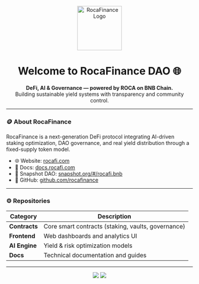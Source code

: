 <p align="center">
  <img src="https://rocafi.com/logo.svg" width="120" alt="RocaFinance Logo" />
</p>

<h1 align="center">Welcome to RocaFinance DAO 🌐</h1>

<p align="center">
  <b>DeFi, AI & Governance — powered by ROCA on BNB Chain.</b><br/>
  Building sustainable yield systems with transparency and community control.
</p>

---

### 🪙 About RocaFinance
RocaFinance is a next-generation DeFi protocol integrating AI-driven staking optimization, DAO governance, and real yield distribution through a fixed-supply token model.

- 🌐 Website: [rocafi.com](https://rocafi.com)  
- 📘 Docs: [docs.rocafi.com](https://docs.rocafi.com)  
- 🧭 Snapshot DAO: [snapshot.org/#/rocafi.bnb](https://snapshot.org/#/rocafi.bnb)  
- 🧠 GitHub: [github.com/rocafinance](https://github.com/rocafinance)

---

### ⚙️ Repositories
| Category | Description |
|-----------|--------------|
| **Contracts** | Core smart contracts (staking, vaults, governance) |
| **Frontend** | Web dashboards and analytics UI |
| **AI Engine** | Yield & risk optimization models |
| **Docs** | Technical documentation and guides |

---

<p align="center">
  <a href="https://twitter.com/RocaFinance"><img src="https://img.shields.io/twitter/follow/RocaFinance?style=social" /></a>
  <a href="https://github.com/rocafinance"><img src="https://img.shields.io/github/stars/rocafinance?style=social" /></a>
</p>
